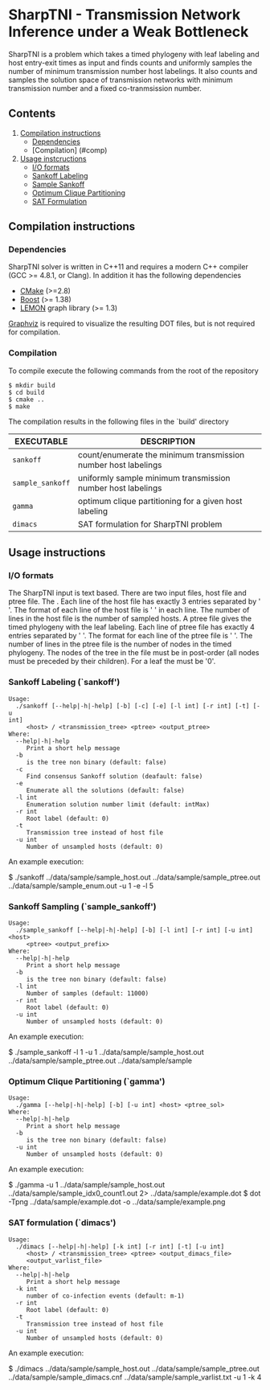 # SharpTNI - Transmission Network Inference under a Weak Bottleneck

SharpTNI is a problem which takes a timed phylogeny with leaf labeling
and host entry-exit times as input and finds counts and uniformly
samples the number of minimum transmission number host labelings. It
also counts and samples the solution space of transmission networks with
minimum transmission number and a fixed co-tranmsission number.

## Contents

  1. [Compilation instructions](#compilation)
     * [Dependencies](#dep)
     * [Compilation] (#comp)
  2. [Usage instcructions](#usage)
     * [I/O formats](#io)
     * [Sankoff Labeling](#sankoff)
     * [Sample Sankoff](#sample)
     * [Optimum Clique Partitioning](#gamma)
     * [SAT Formulation](#dimacs)

<a name="compilation"></a>
## Compilation instructions

<a name="dep"></a>
### Dependencies

SharpTNI solver is written in C++11 and requires a modern C++ compiler
(GCC >= 4.8.1, or Clang). In addition it has the following dependencies

* [CMake](http://www.cmake.org/) (>=2.8)
* [Boost](http://www.boost.org) (>= 1.38)
* [LEMON](http://lemon.cs.elte.hu/trac/lemon) graph library (>= 1.3)

[Graphviz](http://www.graphviz.org) is required to visualize the resulting DOT files, but is not required for compilation.

<!--In case [doxygen](http://www.stack.nl/~dimitri/doxygen/) is available, extended source code documentation will be generated.-->

<a name="comp"></a>
### Compilation

To compile execute the following commands from the root of the
repository

    $ mkdir build
    $ cd build
    $ cmake ..
    $ make

The compilation results in the following files in the `build' directory

EXECUTABLE       | DESCRIPTION
-----------------|-------------
`sankoff`        | count/enumerate the minimum transmission number host labelings
`sample_sankoff` | uniformly sample minimum transmission number host labelings
`gamma`          | optimum clique partitioning for a given host labeling
`dimacs`         | SAT formulation for SharpTNI problem

<a name="usage"></a>
## Usage instructions

<a name="io"></a>
### I/O formats

The SharpTNI input is text based. There are two input files, host file
and ptree file. The . Each line of the host file has exactly 3 entries separated by ' '.
The format of each line of the host file is '<host name> <entry time> <removal time>' in
each line. The number of lines in the host file is the number of sampled hosts.
A ptree file gives the timed phylogeny with the leaf labeling. Each line
of ptree file has exactly 4 entries separated by ' '. The
format for each line of the ptree file is '<node name> <child1 name> <child2 name> <host label>'. The number of lines in the ptree file is the number of nodes in the timed phylogeny. The nodes of the tree in the file must be in post-order (all nodes must be preceded by their children). For a leaf the <child name> must be '0'.

<a name="sankoff"></a>

###  Sankoff Labeling (`sankoff')

	Usage:
	  ./sankoff [--help|-h|-help] [-b] [-c] [-e] [-l int] [-r int] [-t] [-u
	int]
	     <host> / <transmission_tree> <ptree> <output_ptree>
	Where:
	  --help|-h|-help
	     Print a short help message
	  -b
	     is the tree non binary (default: false)
	  -c
	     Find consensus Sankoff solution (deafault: false)
	  -e
	     Enumerate all the solutions (default: false)
	  -l int
	     Enumeration solution number limit (default: intMax)
	  -r int
	     Root label (default: 0)
	  -t
	     Transmission tree instead of host file
	  -u int
	     Number of unsampled hosts (default: 0)


An example execution:

  $ ./sankoff ../data/sample/sample_host.out ../data/sample/sample_ptree.out ../data/sample/sample_enum.out -u 1 -e -l 5

<a name="sample"></a>
### Sankoff Sampling (`sample_sankoff')

	Usage:
	  ./sample_sankoff [--help|-h|-help] [-b] [-l int] [-r int] [-u int]
	<host>
	     <ptree> <output_prefix>
	Where:
	  --help|-h|-help
	     Print a short help message
	  -b
	     is the tree non binary (default: false)
	  -l int
	     Number of samples (default: 11000)
	  -r int
	     Root label (default: 0)
	  -u int
	     Number of unsampled hosts (default: 0)

An example execution:

  $ ./sample_sankoff -l 1 -u 1 ../data/sample/sample_host.out ../data/sample/sample_ptree.out ../data/sample/sample


<a name="clique"></a>

### Optimum Clique Partitioning (`gamma')

	Usage:
	  ./gamma [--help|-h|-help] [-b] [-u int] <host> <ptree_sol>
	Where:
	  --help|-h|-help
	     Print a short help message
	  -b
	     is the tree non binary (default: false)
	  -u int
	     Number of unsampled hosts (default: 0)

An example execution:

  $ ./gamma -u 1 ../data/sample/sample_host.out ../data/sample/sample_idx0_count1.out 2> ../data/sample/example.dot
  $ dot -Tpng ../data/sample/example.dot -o ../data/sample/example.png

<a name="sat"></a>

### SAT formulation (`dimacs')

	Usage:
	  ./dimacs [--help|-h|-help] [-k int] [-r int] [-t] [-u int]
	     <host> / <transmission_tree> <ptree> <output_dimacs_file>
	     <output_varlist_file>
	Where:
	  --help|-h|-help
	     Print a short help message
	  -k int
	     number of co-infection events (default: m-1)
	  -r int
	     Root label (default: 0)
	  -t
	     Transmission tree instead of host file
	  -u int
	     Number of unsampled hosts (default: 0)

An example execution:

  $ ./dimacs ../data/sample/sample_host.out ../data/sample/sample_ptree.out ../data/sample/sample_dimacs.cnf ../data/sample/sample_varlist.txt -u 1 -k 4
